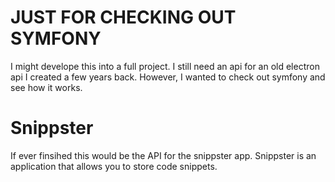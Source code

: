# JUST FOR CHECKING OUT SYMFONY

I might develope this into a full project. I still need an api for an old electron api I created a few years back. However, I wanted to check out symfony and see how it works.

# Snippster

If ever finsihed this would be the API for the snippster app. Snippster is an application that allows you to store code snippets.
